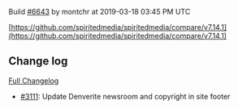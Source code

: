Build [#6643](https://circleci.com/gh/spiritedmedia/spiritedmedia/6643) by montchr at 2019-03-18 03:45 PM UTC

[https://github.com/spiritedmedia/spiritedmedia/compare/v7.14.1](https://github.com/spiritedmedia/spiritedmedia/compare/v7.14.1)
## Change log
[Full Changelog](git@github.com:spiritedmedia/spiritedmedia.git/compare/v7.14.0...v7.14.1)

 - [#3111](git@github.com:spiritedmedia/spiritedmedia.git/pull/3111): Update Denverite newsroom and copyright in site footer
